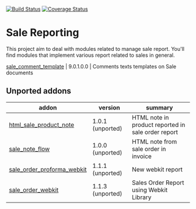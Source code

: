 [![Build Status](https://travis-ci.org/OCA/sale-reporting.svg?branch=9.0)](https://travis-ci.org/OCA/sale-reporting)
[![Coverage Status](https://coveralls.io/repos/OCA/sale-reporting/badge.png?branch=9.0)](https://coveralls.io/r/OCA/sale-reporting?branch=9.0)

Sale Reporting
==============

This project aim to deal with modules related to manage sale report.
You'll find modules that implement various report related to sales in general.

[//]: # (addons)
[sale_comment_template](sale_comment_template/) | 9.0.1.0.0 | Comments texts templates on Sale documents

Unported addons
---------------
addon | version | summary
--- | --- | ---
[html_sale_product_note](html_sale_product_note/) | 1.0.1 (unported) | HTML note in product reported in sale order report
[sale_note_flow](sale_note_flow/) | 1.0.0 (unported) | HTML note from sale order in invoice
[sale_order_proforma_webkit](sale_order_proforma_webkit/) | 1.1.1 (unported) | New webkit report
[sale_order_webkit](sale_order_webkit/) | 1.1.3 (unported) | Sales Order Report using Webkit Library

[//]: # (end addons)
